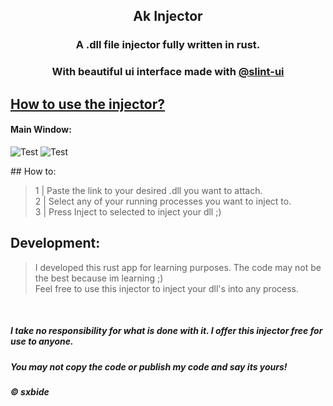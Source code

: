 <div align="center">
    <h2>Ak Injector</h2>
    <h3>A .dll file injector fully written in rust.</h3>
    <h3>With beautiful ui interface made with  <a href="https://github.com/slint-ui">@slint-ui</a></h3>
</div>

## <u><a href="#howto">How to use the injector?<a/></u>

#### Main Window:

![Test](https://i.imgur.com/QvBNEac.png)
![Test](https://i.imgur.com/otSNkrL.png)

<section id="howto" class="howto">
## How to:

> 1 | Paste the link to your desired .dll you want to attach.<br/>
> 2 | Select any of your running processes you want to inject to. <br/>
> 3 | Press Inject to selected to inject your dll ;)
</section>

## Development:

> I developed this rust app for learning purposes. The code may not be the best because im learning ;) <br/>
> Feel free to use this injector to inject your dll's into any process.

<br/>

##### I take no responsibility for what is done with it. I offer this injector free for use to anyone.

##### You may not copy the code or publish my code and say its yours!

##### © sxbide

